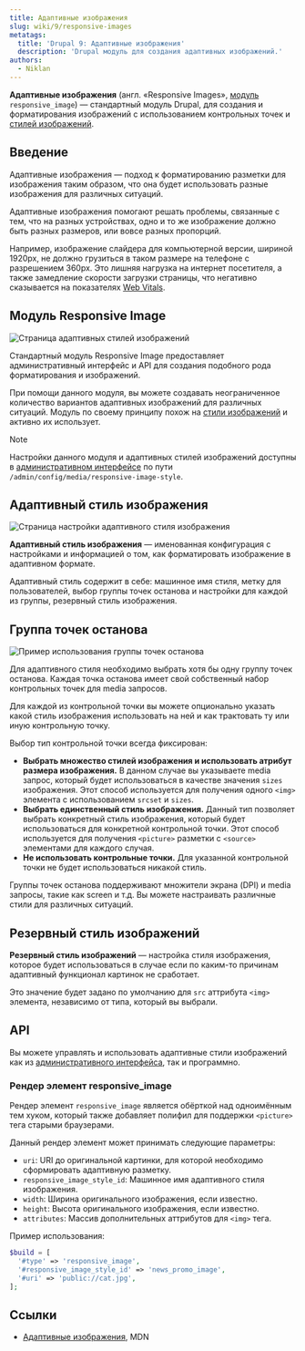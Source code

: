 ```yaml
---
title: Адаптивные изображения
slug: wiki/9/responsive-images
metatags:
  title: 'Drupal 9: Адаптивные изображения'
  description: 'Drupal модуль для создания адаптивных изображений.'
authors:
  - Niklan
---
```


**Адаптивные изображения** (англ. «Responsive Images», [модуль](../modules/index.md) `responsive_image`) — стандартный модуль Drupal, для создания и форматирования изображений с использованием контрольных точек и [стилей изображений](../image/image-styles/index.md).

## Введение

Адаптивные изображения — подход к форматированию разметки для изображения таким образом, что она будет использовать разные изображения для различных ситуаций.

Адаптивные изображения помогают решать проблемы, связанные с тем, что на разных устройствах, одно и то же изображение должно быть разных размеров, или вовсе разных пропорций.

Например, изображение слайдера для компьютерной версии, шириной 1920px, не должно грузиться в таком размере на телефоне с разрешением 360px. Это лишняя нагрузка на интернет посетителя, а также замедление скорости загрузки страницы, что негативно сказывается на показателях [Web Vitals](../../../web-vitals/index.md).

## Модуль Responsive Image

![Страница адаптивных стилей изображений](https://i.imgur.com/ge9sAFi.png)

Стандартный модуль Responsive Image предоставляет административный интерфейс и API для создания подобного рода форматирования и изображений.

При помощи данного модуля, вы можете создавать неограниченное количество вариантов адаптивных изображений для различных ситуаций. Модуль по своему принципу похож на [стили изображений](../image/image-styles/index.md) и активно их использует.

> [!NOTE]
> Настройки данного модуля и адаптивных стилей изображений доступны в [административном интерфейсе](../admin/index.md) по пути `/admin/config/media/responsive-image-style`.

## Адаптивный стиль изображения

![Страница настройки адаптивного стиля изображения](https://i.imgur.com/SOgsJ5i.png)

**Адаптивный стиль изображения** — именованная конфигурация с настройками и информацией о том, как форматировать изображение в адаптивном формате.

Адаптивный стиль содержит в себе: машинное имя стиля, метку для пользователей, выбор группы точек останова и настройки для каждой из группы, резервный стиль изображения.

## Группа точек останова

![Пример использования группы точек останова](https://i.imgur.com/emzJKQA.png)

Для адаптивного стиля необходимо выбрать хотя бы одну группу точек останова. Каждая точка останова имеет свой собственный набор контрольных точек для media запросов.

Для каждой из контрольной точки вы можете опционально указать какой стиль изображения использовать на ней и как трактовать ту или иную контрольную точку.

Выбор тип контрольной точки всегда фиксирован:

* **Выбрать множество стилей изображения и использовать атрибут размера изображения.** В данном случае вы указываете media запрос, который будет использоваться в качестве значения `sizes` изображения. Этот способ используется для получения одного `<img>` элемента с использованием `srcset` и `sizes`.
* **Выбрать единственный стиль изображения.** Данный тип позволяет выбрать конкретный стиль изображения, который будет использоваться для конкретной контрольной точки. Этот способ используется для получения `<picture>` разметки с `<source>` элементами для каждого случая.
* **Не использовать контрольные точки.** Для указанной контрольной точки не будет использоваться никакой стиль.

Группы точек останова поддерживают множители экрана (DPI) и media запросы, такие как screen и т.д. Вы можете настраивать различные стили для различных ситуаций.

## Резервный стиль изображений

**Резервный стиль изображений** — настройка стиля изображения, которое будет использоваться в случае если по каким-то причинам адаптивный функционал картинок не сработает.

Это значение будет задано по умолчанию для `src` аттрибута `<img>` элемента, независимо от типа, который вы выбрали.

## API

Вы можете управлять и использовать адаптивные стили изображений как из [административного интерфейса](../../admin/index.md), так и программно.

### Рендер элемент responsive_image

Рендер элемент `responsive_image` является обёрткой над одноимённым тем хуком, который также добавляет полифил для поддержки `<picture>` тега старыми браузерами.

Данный рендер элемент может принимать следующие параметры:

* `uri`: URI до оригинальной картинки, для которой необходимо сформировать адаптивную разметку.
* `responsive_image_style_id`: Машинное имя адаптивного стиля изображения.
* `width`: Ширина оригинального изображения, если известно.
* `height`: Высота оригинального изображения, если известно.
* `attributes`: Массив дополнительных аттрибутов для `<img>` тега.

Пример использования:

```php
$build = [
  '#type' => 'responsive_image',
  '#responsive_image_style_id' => 'news_promo_image',
  '#uri' => 'public://cat.jpg',
];
```

## Ссылки

- [Адаптивные изображения](https://developer.mozilla.org/ru/docs/Learn/HTML/Multimedia_and_embedding/Responsive_images), MDN